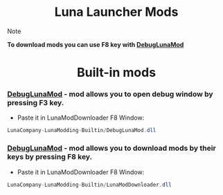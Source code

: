 <h1 align="center">Luna Launcher Mods</h2>

> [!NOTE]
> **To download mods you can use F8 key with [DebugLunaMod](https://github.com/LunaCompany/LunaPlugins/blob/main/Builtin/DebugLunaMod.dll)**


<h1 align="center">Built-in mods</h1>



### [DebugLunaMod](https://github.com/LunaCompany/LunaPlugins/blob/main/Builtin/DebugLunaMod.dll) - mod allows you to open debug window by pressing F3 key.
- Paste it in LunaModDownloader F8 Window:
```cs
LunaCompany-LunaModding-Builtin/DebugLunaMod.dll
```

### [DebugLunaMod](https://github.com/LunaCompany/LunaPlugins/blob/main/Builtin/LunaModDownloader.dll) - mod allows you to download mods by their keys by pressing F8 key.
- Paste it in LunaModDownloader F8 Window:
```cs
LunaCompany-LunaModding-Builtin/LunaModDownloader.dll
```
